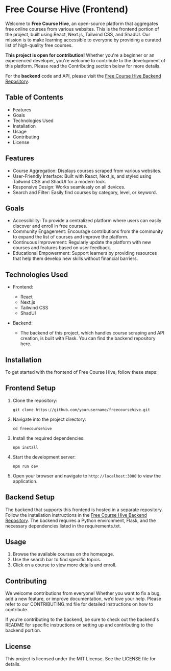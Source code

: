 



# Free Course Hive (Frontend)


Welcome to **Free Course Hive**, an open-source platform that aggregates free online courses from various websites. This is the frontend portion of the project, built using React, Next.js, Tailwind CSS, and ShadUI. Our mission is to make learning accessible to everyone by providing a curated list of high-quality free courses.


**This project is open for contribution!** Whether you're a beginner or an experienced developer, you're welcome to contribute to the development of this platform. Please read the Contributing section below for more details.


For the **backend** code and API, please visit the [Free Course Hive Backend Repository](https://github.com/freecoursehive/freecoursehive_be).



## Table of Contents


- Features
- Goals
- Technologies Used
- Installation
- Usage
- Contributing
- License
  


## Features


- Course Aggregation: Displays courses scraped from various websites.
- User-Friendly Interface: Built with React, Next.js, and styled using Tailwind CSS and ShadUI for a modern look.
- Responsive Design: Works seamlessly on all devices.
- Search and Filter: Easily find courses by category, level, or keyword.


## Goals


- Accessibility: To provide a centralized platform where users can easily discover and enroll in free courses.
- Community Engagement: Encourage contributions from the community to expand the list of courses and improve the platform.
- Continuous Improvement: Regularly update the platform with new courses and features based on user feedback.
- Educational Empowerment: Support learners by providing resources that help them develop new skills without financial barriers.



## Technologies Used


- Frontend:
  - React
  - Next.js
  - Tailwind CSS
  - ShadUI

 
- Backend:
  - The backend of this project, which handles course scraping and API creation, is built with Flask. You can find the backend repository here.
 


## Installation


To get started with the frontend of Free Course Hive, follow these steps:



## Frontend Setup


1. Clone the repository:
   
   ```
   git clone https://github.com/yourusername/freecoursehive.git
   ```

   
2. Navigate into the project directory:

   ```
   cd freecoursehive
   ```


3. Install the required dependencies:

    ```
    npm install
    ```


4. Start the development server:

   ```
   npm run dev
   ```


5. Open your browser and navigate to `http://localhost:3000` to view the application.




## Backend Setup


The backend that supports this frontend is hosted in a separate repository. Follow the installation instructions in the [Free Course Hive Backend Repository](https://github.com/freecoursehive/freecoursehive_be). The backend requires a Python environment, Flask, and the necessary dependencies listed in the requirements.txt.



## Usage


1. Browse the available courses on the homepage.
2. Use the search bar to find specific topics.
3. Click on a course to view more details and enroll.


## Contributing


We welcome contributions from everyone! Whether you want to fix a bug, add a new feature, or improve documentation, we’d love your help. Please refer to our CONTRIBUTING.md file for detailed instructions on how to contribute.


If you’re contributing to the backend, be sure to check out the backend's README for specific instructions on setting up and contributing to the backend portion.


## License

This project is licensed under the MIT License. See the LICENSE file for details.


